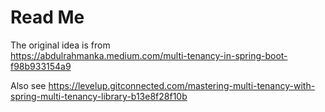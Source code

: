 # Read Me

The original idea is from  
https://abdulrahmanka.medium.com/multi-tenancy-in-spring-boot-f98b933154a9

Also see 
https://levelup.gitconnected.com/mastering-multi-tenancy-with-spring-multi-tenancy-library-b13e8f28f10b

